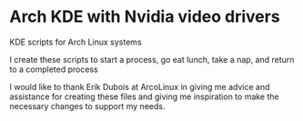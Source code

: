 # Arch KDE with Nvidia video drivers

KDE scripts for Arch Linux systems

I create these scripts to start a process, go eat lunch, take a nap, and return to a completed process

I would like to thank Erik Dubois at ArcoLinux in giving me advice and assistance for creating these files and giving me inspiration to make the necessary changes to support my needs.

